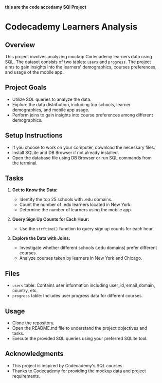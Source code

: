 **this are the code accedamy SQl Project**
# Codecademy Learners Analysis

## Overview
This project involves analyzing mockup Codecademy learners data using SQL. The dataset consists of two tables: `users` and `progress`. The project aims to gain insights into the learners' demographics, courses preferences, and usage of the mobile app.

## Project Goals
- Utilize SQL queries to analyze the data.
- Explore the data distribution, including top schools, learner demographics, and mobile app usage.
- Perform joins to gain insights into course preferences among different demographics.

## Setup Instructions
- If you choose to work on your computer, download the necessary files.
- Install SQLite and DB Browser if not already installed.
- Open the database file using DB Browser or run SQL commands from the terminal.

## Tasks
1. **Get to Know the Data:**
   - Identify the top 25 schools with .edu domains.
   - Count the number of .edu learners located in New York.
   - Determine the number of learners using the mobile app.

2. **Query Sign Up Counts for Each Hour:**
   - Use the `strftime()` function to query sign up counts for each hour.

3. **Explore the Data with Joins:**
   - Investigate whether different schools (.edu domains) prefer different courses.
   - Analyze courses taken by learners in New York and Chicago.

## Files
- `users` table: Contains user information including user_id, email_domain, country, etc.
- `progress` table: Includes user progress data for different courses.

## Usage
- Clone the repository.
- Open the README.md file to understand the project objectives and tasks.
- Execute the provided SQL queries using your preferred SQLite tool.

## Acknowledgments
- This project is inspired by Codecademy's SQL courses.
- Thanks to Codecademy for providing the mockup data and project requirements.
